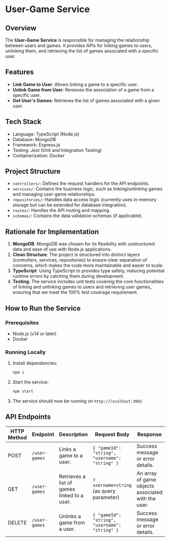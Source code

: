 # User-Game Service

## Overview

The **User-Game Service** is responsible for managing the relationship between users and games. It provides APIs for linking games to users, unlinking them, and retrieving the list of games associated with a specific user.

## Features

- **Link Game to User**: Allows linking a game to a specific user.
- **Unlink Game from User**: Removes the association of a game from a specific user.
- **Get User's Games**: Retrieves the list of games associated with a given user.

## Tech Stack

- Language: TypeScript (Node.js)
- Database: MongoDB
- Framework: Express.js
- Testing: Jest (Unit and Integration Testing)
- Containerization: Docker

## Project Structure

- `controllers/`: Defines the request handlers for the API endpoints.
- `services/`: Contains the business logic, such as linking/unlinking games and managing user-game relationships.
- `repositories/`: Handles data access logic (currently uses in-memory storage but can be extended for database integration).
- `routes/`: Handles the API routing and mapping.
- `schemas/`: Contains the data validation schemas (if applicable).

## Rationale for Implementation

1. **MongoDB**: MongoDB was chosen for its flexibility with unstructured data and ease of use with Node.js applications.
2. **Clean Structure**: The project is structured into distinct layers (controllers, services, repositories) to ensure clear separation of concerns, which makes the code more maintainable and easier to scale.
3. **TypeScript**: Using TypeScript to provides type safety, reducing potential runtime errors by catching them during development.
4. **Testing**: The service includes unit tests covering the core functionalities of linking and unlinking games to users and retrieving user games, ensuring that we meet the 100% test coverage requirement.

## How to Run the Service

### Prerequisites

- Node.js (v14 or later)
- Docker

### Running Locally

1. Install dependencies:

   ```bash
   npm i
   ```

2. Start the service:

   ```bash
   npm start
   ```

3. The service should now be running on `http://localhost:3002`.

## API Endpoints

| HTTP Method | Endpoint      | Description                                 | Request Body                                   | Response                                           |
| ----------- | ------------- | ------------------------------------------- | ---------------------------------------------- | -------------------------------------------------- |
| POST        | `/user-games` | Links a game to a user.                     | `{ "gameId": "string", "username": "string" }` | Success message or error details.                  |
| GET         | `/user-games` | Retrieves a list of games linked to a user. | `?username=string` (as query parameter)        | An array of game objects associated with the user. |
| DELETE      | `/user-games` | Unlinks a game from a user.                 | `{ "gameId": "string", "username": "string" }` | Success message or error details.                  |
